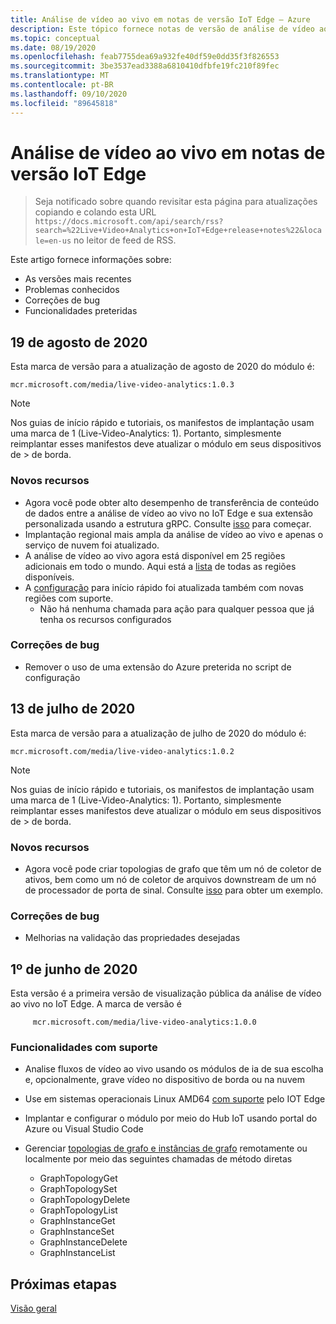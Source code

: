 ```yaml
---
title: Análise de vídeo ao vivo em notas de versão IoT Edge – Azure
description: Este tópico fornece notas de versão de análise de vídeo ao vivo sobre versões IoT Edge, melhorias, correções de bugs e problemas conhecidos.
ms.topic: conceptual
ms.date: 08/19/2020
ms.openlocfilehash: feab7755dea69a932fe40df59e0dd35f3f826553
ms.sourcegitcommit: 3be3537ead3388a6810410dfbfe19fc210f89fec
ms.translationtype: MT
ms.contentlocale: pt-BR
ms.lasthandoff: 09/10/2020
ms.locfileid: "89645818"
---
```

# <a name="live-video-analytics-on-iot-edge-release-notes"></a>Análise de vídeo ao vivo em notas de versão IoT Edge

>Seja notificado sobre quando revisitar esta página para atualizações copiando e colando esta URL `https://docs.microsoft.com/api/search/rss?search=%22Live+Video+Analytics+on+IoT+Edge+release+notes%22&locale=en-us` no leitor de feed de RSS.

Este artigo fornece informações sobre:

* As versões mais recentes
* Problemas conhecidos
* Correções de bug
* Funcionalidades preteridas

## <a name="august-19-2020"></a>19 de agosto de 2020

Esta marca de versão para a atualização de agosto de 2020 do módulo é:

```
mcr.microsoft.com/media/live-video-analytics:1.0.3
```

> [!NOTE]
> Nos guias de início rápido e tutoriais, os manifestos de implantação usam uma marca de 1 (Live-Video-Analytics: 1). Portanto, simplesmente reimplantar esses manifestos deve atualizar o módulo em seus dispositivos de > de borda.

### <a name="new-features"></a>Novos recursos 

* Agora você pode obter alto desempenho de transferência de conteúdo de dados entre a análise de vídeo ao vivo no IoT Edge e sua extensão personalizada usando a estrutura gRPC. Consulte [isso](analyze-live-video-use-your-grpc-model-quickstart.md) para começar.
* Implantação regional mais ampla da análise de vídeo ao vivo e apenas o serviço de nuvem foi atualizado.  
* A análise de vídeo ao vivo agora está disponível em 25 regiões adicionais em todo o mundo. Aqui está a [lista](https://azure.microsoft.com/global-infrastructure/services/?products=media-services) de todas as regiões disponíveis.  
* A [configuração](https://aka.ms/lva-edge/setup-resources-for-samples) para início rápido foi atualizada também com novas regiões com suporte.
    * Não há nenhuma chamada para ação para qualquer pessoa que já tenha os recursos configurados

### <a name="bug-fixes"></a>Correções de bug 

* Remover o uso de uma extensão do Azure preterida no script de configuração

## <a name="july-13-2020"></a>13 de julho de 2020

Esta marca de versão para a atualização de julho de 2020 do módulo é:

```
mcr.microsoft.com/media/live-video-analytics:1.0.2
```

> [!NOTE]
> Nos guias de início rápido e tutoriais, os manifestos de implantação usam uma marca de 1 (Live-Video-Analytics: 1). Portanto, simplesmente reimplantar esses manifestos deve atualizar o módulo em seus dispositivos de > de borda.

### <a name="new-features"></a>Novos recursos
* Agora você pode criar topologias de grafo que têm um nó de coletor de ativos, bem como um nó de coletor de arquivos downstream de um nó de processador de porta de sinal. Consulte [isso](https://github.com/Azure/live-video-analytics/tree/master/MediaGraph/topologies/evr-motion-assets-files) para obter um exemplo.

### <a name="bug-fixes"></a>Correções de bug
* Melhorias na validação das propriedades desejadas

## <a name="june-1-2020"></a>1º de junho de 2020

Esta versão é a primeira versão de visualização pública da análise de vídeo ao vivo no IoT Edge. A marca de versão é

```
     mcr.microsoft.com/media/live-video-analytics:1.0.0
```

### <a name="supported-functionalities"></a>Funcionalidades com suporte
* Analise fluxos de vídeo ao vivo usando os módulos de ia de sua escolha e, opcionalmente, grave vídeo no dispositivo de borda ou na nuvem
* Use em sistemas operacionais Linux AMD64 [com suporte](../../iot-edge/support.md) pelo IOT Edge
* Implantar e configurar o módulo por meio do Hub IoT usando portal do Azure ou Visual Studio Code
* Gerenciar [topologias de grafo e instâncias de grafo](media-graph-concept.md#media-graph-topologies-and-instances) remotamente ou localmente por meio das seguintes chamadas de método diretas

    *   GraphTopologyGet
    *   GraphTopologySet
    *   GraphTopologyDelete
    *   GraphTopologyList
    *   GraphInstanceGet
    *   GraphInstanceSet
    *   GraphInstanceDelete
    *   GraphInstanceList


## <a name="next-steps"></a>Próximas etapas

[Visão geral](overview.md)

